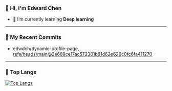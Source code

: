 ### 👋 Hi, I'm Edward Chen

- 🌱 I’m currently learning **Deep learning**

---

### 📃 My Recent Commits

<!-- START gadpp -->
- edwdch/dynamic-profile-page, [refs/heads/main@2a689ce17ac572381b81d62e626c0fc6fa411270](https://github.com/edwdch/dynamic-profile-page/commit/2a689ce17ac572381b81d62e626c0fc6fa411270)

---

### 🌱 Top Langs 

[![Top Langs](https://github-readme-stats.vercel.app/api/top-langs/?username=edwdch&layout=compact)](https://github.com/anuraghazra/github-readme-stats)
<!--
**edwdch/edwdch** is a ✨ _special_ ✨ repository because its `README.md` (this file) appears on your GitHub profile.

Here are some ideas to get you started:

- 🔭 I’m currently working on ...
- 🌱 I’m currently learning ...
- 👯 I’m looking to collaborate on ...
- 🤔 I’m looking for help with ...
- 💬 Ask me about ...
- 📫 How to reach me: ...
- 😄 Pronouns: ...
- ⚡ Fun fact: ...
-->
